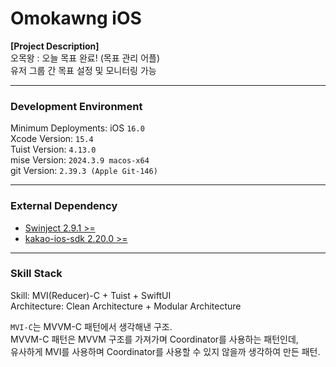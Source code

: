 # Omokawng iOS

**[Project Description]**  
오목왕 : 오늘 목표 완료! (목표 관리 어플)  
유저 그룹 간 목표 설정 및 모니터링 가능  

---  

### Development Environment

Minimum Deployments: iOS `16.0`  
Xcode Version: `15.4`  
Tuist Version: `4.13.0`  
mise Version: `2024.3.9 macos-x64`  
git Version: `2.39.3 (Apple Git-146)`  

---  

### External Dependency  

- [Swinject 2.9.1 >=](https://github.com/Swinject/Swinject)  
- [kakao-ios-sdk 2.20.0 >=](https://github.com/kakao/kakao-ios-sdk)  

---  

### Skill Stack

Skill: MVI(Reducer)-C + Tuist + SwiftUI  
Architecture: Clean Architecture + Modular Architecture  

`MVI-C`는 MVVM-C 패턴에서 생각해낸 구조.  
MVVM-C 패턴은 MVVM 구조를 가져가며 Coordinator를 사용하는 패턴인데,  
유사하게 MVI를 사용하며 Coordinator를 사용할 수 있지 않을까 생각하여 만든 패턴.  